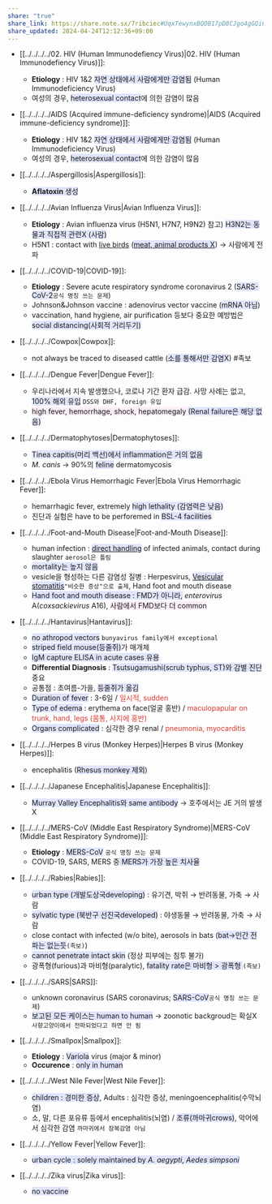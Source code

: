 ```yaml
---
share: "true"
share_link: https://share.note.sx/7ribciec#UqxTewynxBQOB17pD8CJgo4gGQi6KaWkmu8/dz7e/3Q
share_updated: 2024-04-24T12:12:36+09:00
---
```


- [[../../../../02. HIV (Human Immunodefiency Virus)|02. HIV (Human Immunodefiency Virus)]]: 
    - **Etiology** : HIV 1&2 <span style="background:#e0e5fc">자연 상태에서 사람에게만 감염됨</span> (Human Immunodeficiency Virus)
    - 여성의 경우, <span style="background:#e0e5fc">heterosexual contact</span>에 의한 감염이 많음

- [[../../../../AIDS (Acquired immune-deficiency syndrome)|AIDS (Acquired immune-deficiency syndrome)]]: 
    - **Etiology** : HIV 1&2 <span style="background:#e0e5fc">자연 상태에서 사람에게만 감염됨</span> (Human Immunodeficiency Virus)
    - 여성의 경우, <span style="background:#e0e5fc">heterosexual contact</span>에 의한 감염이 많음

- [[../../../../Aspergillosis|Aspergillosis]]: 
    - <span style="background:#e0e5fc"><b>Aflatoxin</b> 생성</span>

- [[../../../../Avian Influenza Virus|Avian Influenza Virus]]: 
    - **Etiology** : Avian influenza virus (H5N1, H7N7, H9N2)
참고) <span style="background:#e0e5fc">H3N2는 동물과 직접적 관련X (사람)</span>
    - H5N1 : contact with <u>live birds</u> (<span style="background:#e0e5fc"><u>meat, animal products X</u></span>) → 사람에게 전파

- [[../../../../COVID-19|COVID-19]]: 
    - **Etiology** : Severe acute respiratory syndrome coronavirus 2 (<span style="background:#e0e5fc">SARS-CoV-2</span>`공식 명칭 쓰는 문제`)
    - Johnson&Johnson vaccine : adenovirus vector vaccine (<span style="background:#e0e5fc">mRNA 아님</span>)
    - vaccination, hand hygiene, air purification 등보다 중요한 예방법은 <span style="background:#e0e5fc">social distancing(사회적 거리두기)</span>

- [[../../../../Cowpox|Cowpox]]: 
    - not always be traced to diseased cattle (<span style="background:#e0e5fc">소를 통해서만 감염X</span>) #족보

- [[../../../../Dengue Fever|Dengue Fever]]: 
    - 우리나라에서 지속 발생했으나, 코로나 기간 환자 급감. 사망 사례는 없고, <span style="background:#e0e5fc">100% 해외 유입</span> `DSS와 DHF, foreign 유입`
    - <span style="background:#fceef8">high fever, hemorrhage, shock, hepatomegaly </span><span style="background:#e0e5fc">(Renal failure은 해당 없음)</span>

- [[../../../../Dermatophytoses|Dermatophytoses]]: 
    - <span style="background:#e0e5fc">Tinea capitis(머리 백선)에서 inflammation은 거의 없음</span>
    - *M. canis* → 90%의 <span style="background:#e0e5fc">feline</span> dermatomycosis

- [[../../../../Ebola Virus Hemorrhagic Fever|Ebola Virus Hemorrhagic Fever]]: 
    - hemarrhagic fever, extremely <span style="background:#e0e5fc">high lethality (감염력은 낮음)</span>
    - 진단과 실험은 have to be perforemed in <span style="background:#e0e5fc">BSL-4 facilities</span>

- [[../../../../Foot-and-Mouth Disease|Foot-and-Mouth Disease]]: 
    - human infection : <span style="background:#e0e5fc"><u>direct handling</u></span> of infected animals, contact during slaughter `aerosol은 틀림`
    - <span style="background:#e0e5fc">mortality는 높지 않음</span>
    - vesicle을 형성하는 다른 감염성 질병 : Herpesvirus, <span style="background:#e0e5fc"><u>Vesicular stomatitis</u></span>`"비슷한 증상"으로 출제`, Hand foot and mouth disease
    - <span style="background:#e0e5fc">Hand foot and mouth disease : FMD가 아니라,</span> *enterovirus* A(*coxsackievirus* A16), <span style="background:#fceef8">사람에서 FMD보다 더 common</span>

- [[../../../../Hantavirus|Hantavirus]]: 
    - <span style="background:#e0e5fc">no athropod vectors</span> `bunyavirus family에서 exceptional`
    - <span style="background:#e0e5fc">striped field mouse(등줄쥐)</span>가 매개체
    - <span style="background:#e0e5fc">IgM capture ELISA in acute cases 유용</span>
    - **Differential Diagnosis** : <span style="background:#e0e5fc">Tsutsugamushi(scrub typhus, ST)와 감별 진단</span> 중요
    - 공통점 : 초여름-가을, <span style="background:#e0e5fc">등줄쥐가 옮김</span>
    - <span style="background:#e0e5fc">Duration of fever</span> : 3-6일 / <font color="#d83931">일시적, sudden</font>
    - <span style="background:#e0e5fc">Type of edema</span> : erythema on face(얼굴 홍반) / <font color="#d83931">maculopapular on trunk, hand, legs (몸통, 사지에 홍반)</font>
    - <span style="background:#e0e5fc">Organs complicated</span> : 심각한 경우 renal / <font color="#d83931">pneumonia, myocarditis</font>

- [[../../../../Herpes B virus (Monkey Herpes)|Herpes B virus (Monkey Herpes)]]: 
    - encephalitis (<span style="background:#e0e5fc">Rhesus monkey 제외</span>)

- [[../../../../Japanese Encephalitis|Japanese Encephalitis]]: 
    - <span style="background:#e0e5fc">Murray Valley Encephalitis와 same antibody</span> → 호주에서는 JE 거의 발생 X

- [[../../../../MERS-CoV (Middle East Respiratory Syndrome)|MERS-CoV (Middle East Respiratory Syndrome)]]: 
    - **Etiology** : <span style="background:#e0e5fc">MERS-CoV</span> `공식 명칭 쓰는 문제`
    - COVID-19, SARS, MERS 중<span style="background:#e0e5fc"> MERS가 가장 높은 치사율</span>

- [[../../../../Rabies|Rabies]]: 
    - <span style="background:#e0e5fc">urban type (개발도상국developing)</span> : 유기견, 박쥐 → 반려동물, 가축 → 사람
    - <span style="background:#e0e5fc">sylvatic type (북반구 선진국developed)</span> : 야생동물 → 반려동물, 가축 → 사람
    - close contact with infected (w/o bite), aerosols in bats (<span style="background:#e0e5fc">bat→인간 전파는 없는듯</span>`(족보)`)
    - <span style="background:#e0e5fc">cannot penetrate intact skin</span> (정상 피부에는 침투 불가)
    - 광폭형(furious)과 마비형(paralytic), <span style="background:#e0e5fc">fatality rate은 마비형 > 광폭형 </span>`(족보)`

- [[../../../../SARS|SARS]]: 
    - unknown coronavirus (SARS coronavirus; <span style="background:#e0e5fc">SARS-CoV</span>`공식 명칭 쓰는 문제`)
    - <span style="background:#e0e5fc">보고된 모든 케이스는 human to human</span> → zoonotic backgroud는 확실X `사향고양이에서 전파되었다고 하면 안 됨`

- [[../../../../Smallpox|Smallpox]]: 
    - **Etiology** : <span style="background:#e0e5fc">Variola</span> virus (major & minor)
    - **Occurence** : <span style="background:#e0e5fc">only in human</span>

- [[../../../../West Nile Fever|West Nile Fever]]: 
    - <span style="background:#e0e5fc">children : 경미한 증상</span>, Adults : 심각한 증상, meningoencephalitis(수막뇌염)
    - 소, 말, 다른 포유류 등에서 encephalitis(뇌염) / <span style="background:#e0e5fc">조류(까마귀crows)</span>, 악어에서 심각한 감염 `까마귀에서 잠복감염 아님`

- [[../../../../Yellow Fever|Yellow Fever]]: 
    - <span style="background:#e0e5fc">urban cycle : solely maintained by <i>A. aegypti</i>, <em>Aedes simpsoni</em></span>

- [[../../../../Zika virus|Zika virus]]: 
    - <span style="background:#e0e5fc">no vaccine</span>




